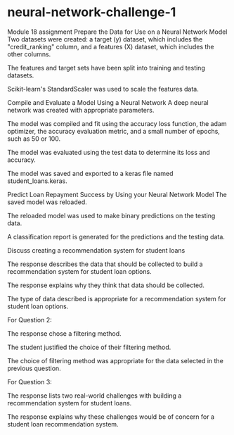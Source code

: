 # neural-network-challenge-1
Module 18 assignment
Prepare the Data for Use on a Neural Network Model 
Two datasets were created: a target (y) dataset, which includes the "credit_ranking" column, and a features (X) dataset, which includes the other columns.

The features and target sets have been split into training and testing datasets.

Scikit-learn's StandardScaler was used to scale the features data.

Compile and Evaluate a Model Using a Neural Network 
A deep neural network was created with appropriate parameters. 

The model was compiled and fit using the accuracy loss function, the adam optimizer, the accuracy evaluation metric, and a small number of epochs, such as 50 or 100. 

The model was evaluated using the test data to determine its loss and accuracy.

The model was saved and exported to a keras file named student_loans.keras. 

Predict Loan Repayment Success by Using your Neural Network Model 
The saved model was reloaded. 

The reloaded model was used to make binary predictions on the testing data.

A classification report is generated for the predictions and the testing data. 

Discuss creating a recommendation system for student loans 


The response describes the data that should be collected to build a recommendation system for student loan options. 

The response explains why they think that data should be collected. 

The type of data described is appropriate for a recommendation system for student loan options. 

For Question 2:

The response chose a filtering method. 

The student justified the choice of their filtering method. 

The choice of filtering method was appropriate for the data selected in the previous question. 

For Question 3:

The response lists two real-world challenges with building a recommendation system for student loans. 

The response explains why these challenges would be of concern for a student loan recommendation system. 

